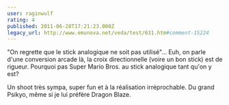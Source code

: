 ```yaml
---
user: raginwulf
rating: 4
published: 2011-06-28T17:21:23.000Z
legacy_url: http://www.emunova.net/veda/test/631.htm#comment-15224
---
```

"On regrette que le stick analogique ne soit pas utilisé"...
Euh, on parle d'une conversion arcade là, la croix directionnelle (voire un bon stick) est de rigueur. Pourquoi pas Super Mario Bros. au stick analogique tant qu'on y est?

Un shoot très sympa, super fun et à la réalisation irréprochable. Du grand Psikyo, même si je lui préfère Dragon Blaze.